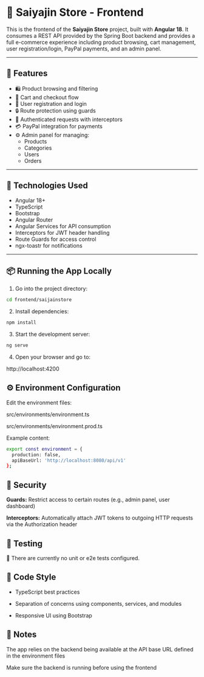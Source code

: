 # 🎨 Saiyajin Store - Frontend

This is the frontend of the **Saiyajin Store** project, built with **Angular 18**. It consumes a REST API provided by the Spring Boot backend and provides a full e-commerce experience including product browsing, cart management, user registration/login, PayPal payments, and an admin panel.

---

## 🚀 Features

- 🛍️ Product browsing and filtering
- 🛒 Cart and checkout flow
- 👤 User registration and login
- 🔒 Route protection using guards
- 🧾 Authenticated requests with interceptors
- 💳 PayPal integration for payments
- ⚙️ Admin panel for managing:
  - Products
  - Categories
  - Users
  - Orders

---

## 🧰 Technologies Used

- Angular 18+
- TypeScript
- Bootstrap
- Angular Router
- Angular Services for API consumption
- Interceptors for JWT header handling
- Route Guards for access control
- ngx-toastr for notifications

---

## 📦 Running the App Locally

1. Go into the project directory:

```bash
cd frontend/saijainstore
```

2. Install dependencies:
```bash
npm install
```

3. Start the development server:
```bash
ng serve
```

4. Open your browser and go to:

http://localhost:4200

## ⚙️ Environment Configuration

Edit the environment files:

src/environments/environment.ts

src/environments/environment.prod.ts

Example content:

```bash
export const environment = {
  production: false,
  apiBaseUrl: 'http://localhost:8080/api/v1'
};
```

## 🔐 Security

**Guards:** Restrict access to certain routes (e.g., admin panel, user dashboard)

**Interceptors:** Automatically attach JWT tokens to outgoing HTTP requests via the Authorization header


## 🧪 Testing
📝 There are currently no unit or e2e tests configured.

## 🧼 Code Style

- TypeScript best practices

- Separation of concerns using components, services, and modules

- Responsive UI using Bootstrap

## 📌 Notes

The app relies on the backend being available at the API base URL defined in the environment files

Make sure the backend is running before using the frontend

